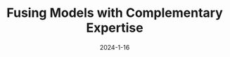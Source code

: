 ---
title: "Fusing Models with Complementary Expertise"
excerpt: 'H. Wang, F. M. Polo, Y. Sun, S. Kundu, E. P. Xing, M. Yurochkin, ICLR 2024 \[[link](https://openreview.net/forum?id=PhMrGCMIRL)\] \[[arXiv](https://arxiv.org/abs/2310.01542)\]'
date: 2024-1-16
venue: 'ICLR'
pubtype: '2024'
excerpt_separator: ""
---